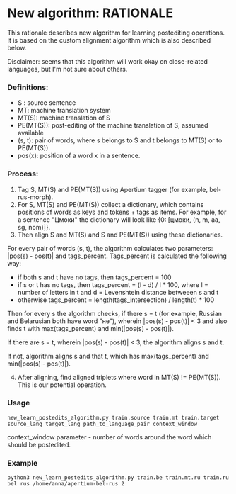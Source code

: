 
# New algorithm: RATIONALE 

This rationale describes new algorithm for learning postediting operations. It is based on the custom alignment algorithm 
which is also described below.

Disclaimer: seems that this algorithm will work okay on close-related languages, but I'm not sure about others.

### Definitions:
 * S : source sentence
 * MT: machine translation system
 * MT(S): machine translation of S
 * PE(MT(S)): post-editing of the machine translation of S, assumed available
 * (s, t): pair of words, where s belongs to S and t belongs to MT(S) or to PE(MT(S))
 * pos(x): position of a word x in a sentence.
 
### Process:
1. Tag S, MT(S) and PE(MT(S)) using Apertium tagger (for example, bel-rus-morph).
2. For S, MT(S) and PE(MT(S)) collect a dictionary, which contains positions of words as keys and tokens + tags as items. 
For example, for a sentence "Цмоки" the dictionary will look like {0: [цмоки, (n, m, aa, sg, nom)]}.
3. Then align S and MT(S) and S and PE(MT(S)) using these dictionaries. 

For every pair of words (s, t), the algorithm calculates two parameters: |pos(s) - pos(t)| and tags_percent. Tags_percent is calculated the following way:
 - if both s and t have no tags, then tags_percent = 100
 - if s or t has no tags, then tags_percent = (l - d) / l * 100, where l = number of letters in t and d = Levenshtein distance betweeen s and t
 - otherwise tags_percent = length(tags_intersection) / length(t) * 100
 
Then  for every s the algorithm checks, if there s = t (for example, Russian and Belarusian both have word "не"), wherein |pos(s) - pos(t)| < 3 and also finds t with max(tags_percent) and min(|pos(s) - pos(t)|). 

If there are s = t, wherein |pos(s) - pos(t)| < 3, the algorithm aligns s and t.

If not, algorithm aligns s and that t, which has max(tags_percent) and min(|pos(s) - pos(t)|).

4. After aligning, find aligned triplets where word in MT(S) != PE(MT(S)). This is our potential operation.

### Usage

```
new_learn_postedits_algorithm.py train.source train.mt train.target source_lang target_lang path_to_language_pair context_window
```

context_window parameter - number of words around the word which should be postedited.


### Example

```
python3 new_learn_postedits_algorithm.py train.be train.mt.ru train.ru bel rus /home/anna/apertium-bel-rus 2
```
